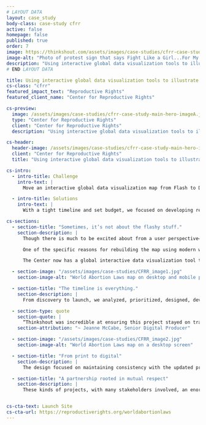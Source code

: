 ```yaml
---
# LAYOUT DATA
layout: case_study
body-class: case-study cfrr
active: false
homepage: false
published: true
order: 7
image: https://thinkshout.com/assets/images/case-studies/cfrr-case-study-main-hero-imageA.jpg
image-alt: "Photo of protest sign that says Fight Like a Girl...For My Rights"
description: "Using interactive global data visualization tools to illustrate the legal status of abortion laws -- worldwide."
# END LAYOUT DATA

title: Using interactive global data visualization tools to illustrate the legal status of abortion laws -- worldwide.
cs-class: "cfrr"
featured_impact_text: "Reproductive Rights"
featured_client_name: "Center for Reproductive Rights"

cs-preview:
  image: /assets/images/case-studies/cfrr-case-study-main-hero-imageA.jpg
  type: "Center for Reproductive Rights"
  client: "Center for Reproductive Rights"
  description: "Using interactive global data visualization tools to illustrate the legal status of abortion laws -- worldwide."

cs-header:
  header-image: /assets/images/case-studies/cfrr-case-study-main-hero-imageA.jpg
  client: "Center for Reproductive Rights"
  title: "Using interactive global data visualization tools to illustrate the legal status of abortion laws -- worldwide."

cs-intro:
  - intro-title: Challenge
    intro-text: |
      Move an interactive global data visualization map from Flash to Drupal 8 in just 6 weeks, including key user experience changes and strategic design updates.

  - intro-title: Solutions
    intro-text: |
      With a tight timeline and set budget, we focused on developing responsive tools and elevating access to the Center’s most valuable resources for priority audiences—tweaking what we could and planning for a potential Phase 2 with expanded functionality.

cs-sections:
  - section-title: "Sometimes, it’s not about the flashy stuff."
    section-description: |
      Though there is much to be excited about from a user perspective—including some very strategic user experience and design updates—most of our partnership with The Center for Reproductive Rights focused on what you can’t see: The World Abortion Laws Map was originally built on Flash, and with the Center moving its entire website from Drupal 6 to Drupal 8, they needed to lift the map from Flash and rebuild it in Drupal 8. The library we used for the map was D3.js. Beyond that, the map was previously unavailable for viewing on mobile devices. We knew it was crucial to improve access to key information and hone core functionalities for the Center’s primary audiences.

      One of the specific reasons for rebuilding the map using modern web technologies was so that it could be accessed on mobile devices. The map was not available full-stop on any iPhone or iPad until we built this new one.

      The Center now has a global interactive data visualization tool that no longer requires its own URL or Flash to launch. The map itself is also responsive, a huge improvement from its former iteration, and offers a clearer hierarchy of information, from resource-driven investigation to engagement-level calls to action.

  - section-image: "/assets/images/case-studies/CFRR_image1.jpg"
    section-image-alt: "World Abortion Laws map on desktop and mobile phone"

  - section-title: "The timeline is everything."
    section-description: |
      From discovery to launch, we analyzed, prioritized, designed, developed, QA’d and demoed the new World Abortion Laws Map in just 6 weeks.

  - section-type: quote
    section-quote: |
      “Thinkshout was incredible at ensuring this project stayed on track, given the very short turnaround time. They were diligent in their project management and were able to anticipate the types of delays that often hold projects up, so that we could tackle them ahead of time.  We felt confident throughout the project that we would make it to launch on time – and indeed, we did!”
    section-attribution: "~ Jeanne McCabe, Senior Digital Producer"

  - section-image: "/assets/images/case-studies/CFRR_image2.jpg"
    section-image-alt: "World Abortion Laws map on a desktop screen"

  - section-title: "From print to digital"
    section-description: |
      The design focused on maintaining consistency with the updated print version of the map and leveraging the existing brand while providing a clean and user-friendly experience at all screen sizes. The foundation of the map was rooted in an established color coding system to identify various countries’ laws. Through this, we found opportunities to incorporate those vibrant and highly identifiable colors to highlight meaningful content through bold dropdowns.

  - section-title: "A partnership rooted in mutual respect"
    section-description: |
      These kinds of projects, with many stakeholders involved, an enormous amount of content, and a hard deadline, are only possible with extraordinary client partnerships—which is exactly what we found in the Center’s team. ThinkShout was and continues to recognize what a privilege it is to work with organizations like The Center for Reproductive Rights, especially now, when access to abortion here in the United States is brutally under attack. We’re proud of the move from Flash to Drupal 8, glad to have implemented improved functionality and design for core audiences, and encouraged by the post-launch analytics we’re seeing so far, but most importantly, we’re thankful for The Center’s work and humbled by our partnership.


cs-cta-text: Launch Site
cs-cta-url: https://reproductiverights.org/worldabortionlaws
---
```

